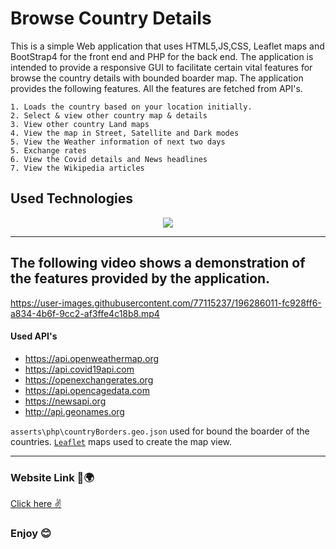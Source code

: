 # Browse Country Details

This is a simple Web application that uses HTML5,JS,CSS, Leaflet maps and BootStrap4 for the front end and PHP for the back end.
The application is intended to provide a responsive GUI to facilitate certain vital features for browse the country details with bounded boarder map. The application provides the following features. All the features are fetched from API's.
```
1. Loads the country based on your location initially.
2. Select & view other country map & details
3. View other country Land maps
4. View the map in Street, Satellite and Dark modes
5. View the Weather information of next two days
5. Exchange rates
6. View the Covid details and News headlines
7. View the Wikipedia articles
```

## Used Technologies 
<p align="center">
    <img src="https://skillicons.dev/icons?i=html,bootstrap,js,jquery,php" />
</p>

***

## The following video shows a demonstration of the features provided by the application.

https://user-images.githubusercontent.com/77115237/196286011-fc928ff6-a834-4b6f-9cc2-af3ffe4c18b8.mp4


#### Used API's 
 - https://api.openweathermap.org
 - https://api.covid19api.com
 - https://openexchangerates.org
 - https://api.opencagedata.com
 - https://newsapi.org
 - http://api.geonames.org
  
`asserts\php\countryBorders.geo.json` used for bound the boarder of the countries. <a href="https://leafletjs.com">`Leaflet`</a> maps used to create the map view.
***
### Website Link 🙌🌍
<a href="https://country-details-webapp.herokuapp.com/">Click here ✌</a>
### Enjoy 😊
